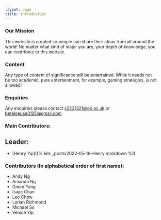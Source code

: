 ```yaml
---
layout: page
title: Introduction
---
```

### Our Mission
This website is created so people can share their ideas from all around the world! No matter what kind of major you are, your depth of knowledge, you can contribute to this website.

### Content
Any type of content of significance will be entertained. While it needs not be too academic, pure entertainment, for example, gaming strategies, is not allowed!

### Enquiries
Any enquiries please contact s2231321@ed.ac.uk or betelgeuse0125@gmail.com

### Main Contributors:
## Leader:
 - [Henry Yip]({% link _posts/2022-05-19-Henry.markdown %})

### Contributors (In alphabetical order of first name):
 - Andy Ng 
 - Amanda Ng
 - Grace Yang
 - Isaac Chan
 - Leo Chow
 - Lorian Richmond
 - Michael So
 - Venice Yip


